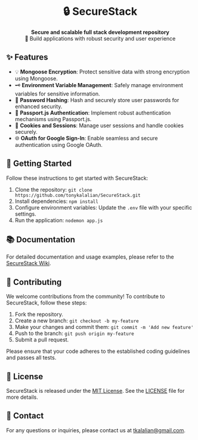 <h1 align="center">🔒 SecureStack</h1>

<p align="center">
  <b>Secure and scalable full stack development repository</b><br>
  🚀 Build applications with robust security and user experience
</p>

## ✨ Features

- 💡 **Mongoose Encryption**: Protect sensitive data with strong encryption using Mongoose.
- 🗝️ **Environment Variable Management**: Safely manage environment variables for sensitive information.
- 🔐 **Password Hashing**: Hash and securely store user passwords for enhanced security.
- 🚪 **Passport.js Authentication**: Implement robust authentication mechanisms using Passport.js.
- 🍪 **Cookies and Sessions**: Manage user sessions and handle cookies securely.
- 🌐 **OAuth for Google Sign-In**: Enable seamless and secure authentication using Google OAuth.

## 🚀 Getting Started

Follow these instructions to get started with SecureStack:

1. Clone the repository: `git clone https://github.com/tonykalalian/SecureStack.git`
2. Install dependencies: `npm install`
3. Configure environment variables: Update the `.env` file with your specific settings.
4. Run the application: `nodemon app.js`

## 📚 Documentation

For detailed documentation and usage examples, please refer to the [SecureStack Wiki](https://github.com/tonykalalian/SecureStack/blob/main/LICENSE.md).

## 🤝 Contributing

We welcome contributions from the community! To contribute to SecureStack, follow these steps:

1. Fork the repository.
2. Create a new branch: `git checkout -b my-feature`
3. Make your changes and commit them: `git commit -m 'Add new feature'`
4. Push to the branch: `git push origin my-feature`
5. Submit a pull request.

Please ensure that your code adheres to the established coding guidelines and passes all tests.

## 📄 License

SecureStack is released under the [MIT License](https://opensource.org/licenses/MIT). See the [LICENSE](https://github.com/tonykalalian/SecureStack/blob/main/LICENSE) file for more details.

## 📧 Contact

For any questions or inquiries, please contact us at [tkalalian@gmail.com](mailto:tkalalian@gmail.com).
